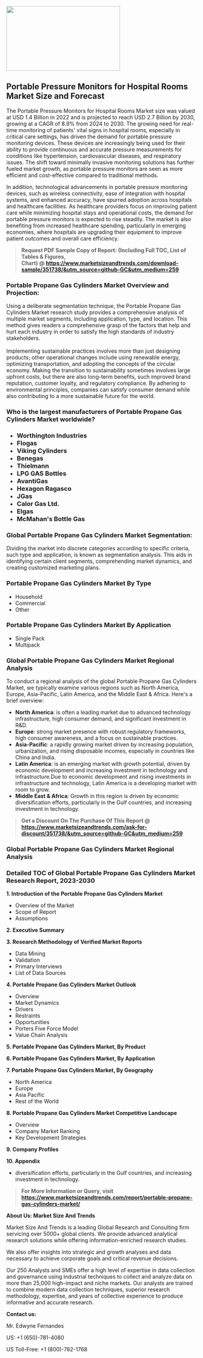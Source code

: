 <p><img class="alignnone size-medium wp-image-20088" src="https://ffe5etoiles.com/wp-content/uploads/2024/12/MST1-300x171.png" alt="" width="300" height="171" /></p><h2>Portable Pressure Monitors for Hospital Rooms Market Size and Forecast</h2><p>The Portable Pressure Monitors for Hospital Rooms Market size was valued at USD 1.4 Billion in 2022 and is projected to reach USD 2.7 Billion by 2030, growing at a CAGR of 8.9% from 2024 to 2030. The growing need for real-time monitoring of patients' vital signs in hospital rooms, especially in critical care settings, has driven the demand for portable pressure monitoring devices. These devices are increasingly being used for their ability to provide continuous and accurate pressure measurements for conditions like hypertension, cardiovascular diseases, and respiratory issues. The shift toward minimally invasive monitoring solutions has further fueled market growth, as portable pressure monitors are seen as more efficient and cost-effective compared to traditional methods.</p><p>In addition, technological advancements in portable pressure monitoring devices, such as wireless connectivity, ease of integration with hospital systems, and enhanced accuracy, have spurred adoption across hospitals and healthcare facilities. As healthcare providers focus on improving patient care while minimizing hospital stays and operational costs, the demand for portable pressure monitors is expected to rise steadily. The market is also benefiting from increased healthcare spending, particularly in emerging economies, where hospitals are upgrading their equipment to improve patient outcomes and overall care efficiency.</p></p><blockquote id="" class=""><strong>Request PDF Sample Copy of Report: (Including Full TOC, List of Tables &amp; Figures, Chart)&nbsp;@&nbsp;<strong><a href="https://www.marketsizeandtrends.com/download-sample/351738/&utm_source=github-GC&utm_medium=259" target="_blank">https://www.marketsizeandtrends.com/download-sample/351738/&utm_source=github-GC&utm_medium=259</a></strong></strong></blockquote><h3 id="" class="">Portable Propane Gas Cylinders Market&nbsp;Overview and Projection:</h3><p id="" class="">Using a deliberate segmentation technique, the Portable Propane Gas Cylinders Market research study provides a comprehensive analysis of multiple market segments, including application, type, and location. This method gives readers a comprehensive grasp of the factors that help and hurt each industry in order to satisfy the high standards of industry stakeholders. <br /> <br />Implementing sustainable practices involves more than just designing products; other operational changes include using renewable energy, optimizing transportation, and adopting the concepts of the circular economy. Making the transition to sustainability sometimes involves large upfront costs, but there are also long-term benefits, such improved brand reputation, customer loyalty, and regulatory compliance. By adhering to environmental principles, companies can satisfy consumer demand while also contributing to a more sustainable future for the world.</p><h3 id="" class="">Who is the largest manufacturers of&nbsp;Portable Propane Gas Cylinders Market worldwide?</h3><h3 class=""><p><ul><li>Worthington Industries </li><li> Flogas </li><li> Viking Cylinders </li><li> Benegas </li><li> Thielmann </li><li> LPG GAS Bottles </li><li> AvantiGas </li><li> Hexagon Ragasco </li><li> JGas </li><li> Calor Gas Ltd. </li><li> Elgas </li><li> McMahan's Bottle Gas</li></ul></p></h3><h3 id="" class="">Global&nbsp;Portable Propane Gas Cylinders Market Segmentation:</h3><p id="" class="">Dividing the market into discrete categories according to specific criteria, such type and application, is known as segmentation analysis. This aids in identifying certain client segments, comprehending market dynamics, and creating customized marketing plans.</p><h3 id="" class="">Portable Propane Gas Cylinders Market&nbsp;By Type</h3><p><p><ul><li>Household</li><li> Commercial</li><li> Other</p></li></ul></p></p><h3 id="" class="">Portable Propane Gas Cylinders Market&nbsp;By Application</h3><p class=""><p><ul><li>Single Pack</li><li> Multipack</li></ul></p></p><h3 id="" class="">Global Portable Propane Gas Cylinders Market Regional Analysis</h3><p id="" class="">To conduct a regional analysis of the global Portable Propane Gas Cylinders Market, we typically examine various regions such as North America, Europe, Asia-Pacific, Latin America, and the Middle East &amp; Africa. Here's a brief overview:</p><ul><li><strong>North America</strong>: is often a leading market due to advanced technology infrastructure, high consumer demand, and significant investment in R&amp;D.</li><li><strong>Europe</strong>: strong market presence with robust regulatory frameworks, high consumer awareness, and a focus on sustainable practices.</li><li><strong>Asia-Pacific</strong>: a rapidly growing market driven by increasing population, urbanization, and rising disposable incomes, especially in countries like China and India.</li><li><strong>Latin America</strong>: is an emerging market with growth potential, driven by economic development and increasing investment in technology and infrastructure.Due to economic development and rising investments in infrastructure and technology, Latin America is a developing market with room to grow.</li><li><strong>Middle East &amp; Africa</strong>: Growth in this region is driven by economic diversification efforts, particularly in the Gulf countries, and increasing investment in technology.</li></ul><blockquote id="" class=""><strong>Get a Discount On The Purchase Of This Report @ <strong><a href="https://www.marketsizeandtrends.com/ask-for-discount/351738/&utm_source=github-GC&utm_medium=259" target="_blank">https://www.marketsizeandtrends.com/ask-for-discount/351738/&utm_source=github-GC&utm_medium=259</a></strong></strong></blockquote><h3 id="" class="">Global Portable Propane Gas Cylinders Market Regional Analysis</h3><h3 id="" class="">Detailed TOC of Global Portable Propane Gas Cylinders Market Research Report, 2023-2030</h3><p id="" class=""><strong>1. Introduction of the Portable Propane Gas Cylinders Market</strong></p><ul><li>Overview of the Market</li><li>Scope of Report</li><li>Assumptions</li></ul><p id="" class=""><strong>2. Executive Summary</strong></p><p id="" class=""><strong>3. Research Methodology of Verified Market Reports</strong></p><ul><li>Data Mining</li><li>Validation</li><li>Primary Interviews</li><li>List of Data Sources</li></ul><p id="" class=""><strong>4. Portable Propane Gas Cylinders Market Outlook</strong></p><ul><li>Overview</li><li>Market Dynamics</li><li>Drivers</li><li>Restraints</li><li>Opportunities</li><li>Porters Five Force Model</li><li>Value Chain Analysis</li></ul><p id="" class=""><strong>5. Portable Propane Gas Cylinders Market, By Product</strong></p><p id="" class=""><strong>6. Portable Propane Gas Cylinders Market, By Application</strong></p><p id="" class=""><strong>7. Portable Propane Gas Cylinders Market, By Geography</strong></p><ul><li>North America</li><li>Europe</li><li>Asia Pacific</li><li>Rest of the World</li></ul><p id="" class=""><strong>8. Portable Propane Gas Cylinders Market Competitive Landscape</strong></p><ul><li>Overview</li><li>Company Market Ranking</li><li>Key Development Strategies</li></ul><p id="" class=""><strong>9. Company Profiles</strong></p><p id="" class=""><strong>10. Appendix</strong></p><ul><li>diversification efforts, particularly in the Gulf countries, and increasing investment in technology.</li></ul><blockquote id="" class=""><strong>For More Information or Query, visit <strong><strong><a href="https://www.marketsizeandtrends.com/report/portable-propane-gas-cylinders-market/" target="_blank">https://www.marketsizeandtrends.com/report/portable-propane-gas-cylinders-market/</a></strong></strong></strong></blockquote><p id="" class=""><strong>About Us: Market Size And Trends</strong></p><p id="" class="">Market Size And Trends is a leading Global Research and Consulting firm servicing over 5000+ global clients. We provide advanced analytical research solutions while offering information-enriched research studies.</p><p id="" class="">We also offer insights into strategic and growth analyses and data necessary to achieve corporate goals and critical revenue decisions.</p><p id="" class="">Our 250 Analysts and SMEs offer a high level of expertise in data collection and governance using industrial techniques to collect and analyze data on more than 25,000 high-impact and niche markets. Our analysts are trained to combine modern data collection techniques, superior research methodology, expertise, and years of collective experience to produce informative and accurate research.</p><p id="" class=""><strong>Contact us:</strong></p><p id="" class="">Mr. Edwyne Fernandes</p><p id="" class="">US: +1 (650)-781-4080</p><p id="" class="">US Toll-Free: +1 (800)-782-1768</p>
